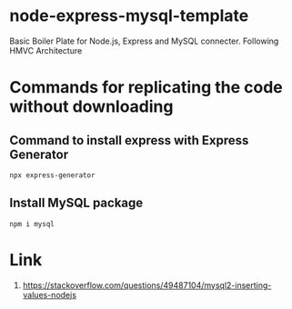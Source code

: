 # node-express-mysql-template
Basic Boiler Plate for Node.js, Express and MySQL connecter. Following HMVC Architecture

# Commands for replicating the code without downloading

## Command to install express with Express Generator
    npx express-generator

## Install MySQL package
    npm i mysql

# Link
1. https://stackoverflow.com/questions/49487104/mysql2-inserting-values-nodejs